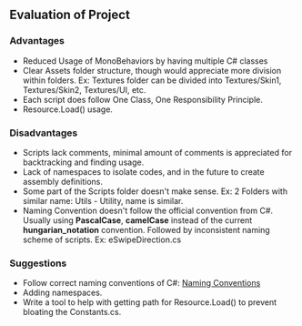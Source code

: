 ﻿## Evaluation of Project
### Advantages
- Reduced Usage of MonoBehaviors by having multiple C# classes 
- Clear Assets folder structure, though would appreciate more division within folders. Ex: Textures folder can be divided into Textures/Skin1, Textures/Skin2, Textures/UI, etc.
- Each script does follow One Class, One Responsibility Principle.
- Resource.Load() usage. 

### Disadvantages
- Scripts lack comments, minimal amount of comments is appreciated for backtracking and finding usage.
- Lack of namespaces to isolate codes, and in the future to create assembly definitions.
- Some part of the Scripts folder doesn't make sense. Ex: 2 Folders with similar name: Utils - Utility, name is similar.
- Naming Convention doesn't follow the official convention from C#. Usually using **PascalCase**, **camelCase** instead of the current **hungarian_notation** convention. Followed by inconsistent naming scheme of scripts. Ex: eSwipeDirection.cs

### Suggestions 
- Follow correct naming conventions of C#: [Naming Conventions](https://github.com/ktaranov/naming-convention/blob/master/C%23%20Coding%20Standards%20and%20Naming%20Conventions.md)
- Adding namespaces.
- Write a tool to help with getting path for Resource.Load() to prevent bloating the Constants.cs.